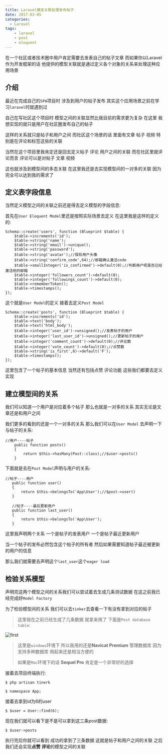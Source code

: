 ```yaml
---
title: Laravel模态关联处理发布帖子
date: 2017-03-05
categories:
  - Laravel
tags:
    - laravel
    - post
    - eloquent
---
```

在一个社区或者技术圈中用户肯定需要去发表自己的帖子文章 而如果你以Laravel作为开发框架的话 他提供的模型关联就是通过定义各个对象的关系来处理这种应用场景

## 介绍
最近在完成自己的`SPA`项目时 涉及到用户的帖子发布 其实这个应用场景之前在学习`laravel`时就遇到过

自己在写社区这个项目时 模型之间的关联显然比我目前的需求更为复杂 在这里 我想实现的就只是用户在社区圈发布自己的帖子

这样的关系就只是帖子和用户之间  而社区这个场景的话 里面有文章 帖子 视频 特别是在评论和标签这些的关联

当然在这个项目里我肯定还是回去定义帖子 评论 用户之间的关联 而在社区里就评论而言 评论可以是对帖子 文章 视频

这也就涉及到模型间的多态关联 在这里我还是去实现模型间的一对多的关联 因为完全可以达到我的需求了

## 定义表字段信息
当然定义模型之间的关联之前还是得去定义模型的字段信息:

首先在`User Eloquent Model`里还是按照实际场景去定义 在这里我是这样的定义的:
```php?start_inline=1
Schema::create('users', function (Blueprint $table) {
    $table->increments('id');
    $table->string('name');
    $table->string('email')->unique();
    $table->string('password');
    $table->string('avatar');//保存用户头像
    $table->string('confirm_code',64);//邮箱确认激活code
    $table->smallInteger('is_confirmed')->default(0);//判断用户呢是否已经激活他的邮箱
    $table->integer('followers_count')->default(0);
    $table->integer('followings_count')->default(0);
    $table->rememberToken();
    $table->timestamps();
});
```

这个就是`User Model`的定义 接着去定义`Post Model`
```php?start_inline=1
Schema::create('posts', function (Blueprint $table) {
    $table->increments('id');
    $table->text('body');
    $table->text('html_body');
    $table->integer('user_id')->unsigned();//发表帖子的用户
    $table->integer('last_user_id')->unsigned();//更新帖子的用户
    $table->integer('comment_count')->default(0);//评论数
    $table->integer('vote_count')->default(0);//点赞数
    $table->string('is_first',8)->default('F');
    $table->timestamps();
});
```
这里包含了一个帖子的基本信息 当然还有包括点赞 评论功能 这些我们都要去定义实现

## 建立模型间的关系
我们可以知道一个用户是对应着多个帖子 那么也就是一对多的关系 其实无论是文章还是和用户之间

我们更多的看到的还是一个一对多的关系 那么我们可以在`User Model` 去声明一下与帖子的关系:
```php?start_inline=1
//用户----帖子
    public function posts()
    {
        return $this->hasMany(Post::class);//$user->posts()
    }
```
下面就是去在`Post Model`声明与用户的关系:
```php?start_inline=1
//帖子----用户
   public function user()
   {
       return $this->belongsTo('App\User');//$post->user()
   }

   //帖子----最后更新用户
   public function last_user()
   {
       return $this->belongsTo('App\User');
   }
```
这里我声明两个关系 一个是帖子的发表用户 一个是帖子最近更新用户

当一个帖子的发布必然包含这个帖子的所有者 然后如果需要知道帖子最近被更新的用户的信息

那么我们就需要去声明这个`last_user`这个`eager load`

## 检验关系模型

声明完这两个模型之间的关系我们可以尝试着去生成几条测试数据 在这之前我已经完成好`Model Factory`

为了检验模型间的关系 我们可以去`tinker`去查看一下有没有拿到对应的帖子

> 这里我在之前已经生成了几条数据 就拿来用了 下面是`Post database table`:

![first](/images/articles/2017-03-05/first.png)

> 这里是`windows`环境下 所以我用的还是**Navicat Premium** 管理数据库 因为支持多种数据库 用起来还是相当方便的
>
> 如果是`Mac`环境下的话 **Sequel Pro** 肯定是一个非常好的选择

接着去项目终端执行:
```shell
$ php artisan tinerk
```
```shell
$ namespace App;
```
接着去拿到id为6的user
```shell
$ $user = User::find(6);
```
现在我们就可以看下是不是可以拿到这三条post数据:
```shell
$ $user->posts
```
执行完后你就可以看到 成功的拿到了三条数据 这就是帖子和用户之间的关联 之后我们还会实现**点赞**  **评论**的模型之间的关联
